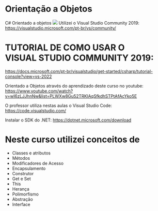 # Orientação a Objetos
C# Orientado a objetos
<img src="https://www.devmedia.com.br/arquivos/Artigos/29539/CSharp-Oo.jpg">
Utilizei o Visual Studio Community 2019:
https://visualstudio.microsoft.com/pt-br/vs/community/

# TUTORIAL DE COMO USAR O VISUAL STUDIO COMMUNITY 2019:
https://docs.microsoft.com/pt-br/visualstudio/get-started/csharp/tutorial-console?view=vs-2022

Orientado a Objetos através do aprendizado deste curso no youtube:
https://www.youtube.com/watch?v=wI6zLJJhnNw&list=PLWXw8Gu52TRKlAqSfkdhSTPtAfAcYko5E

O professor utiliza nestas aulas o Visual Studio Code:
https://code.visualstudio.com/

Instalar o SDK do .NET:
https://dotnet.microsoft.com/download

# Neste curso utilizei conceitos de
  * Classes e atributos
  * Métodos
  * Modificadores de Acesso
  * Encapsulamento
  * Construtor
  * Get e Set
  * This
  * Herança
  * Polimorfismo
  * Abstração
  * Interface
